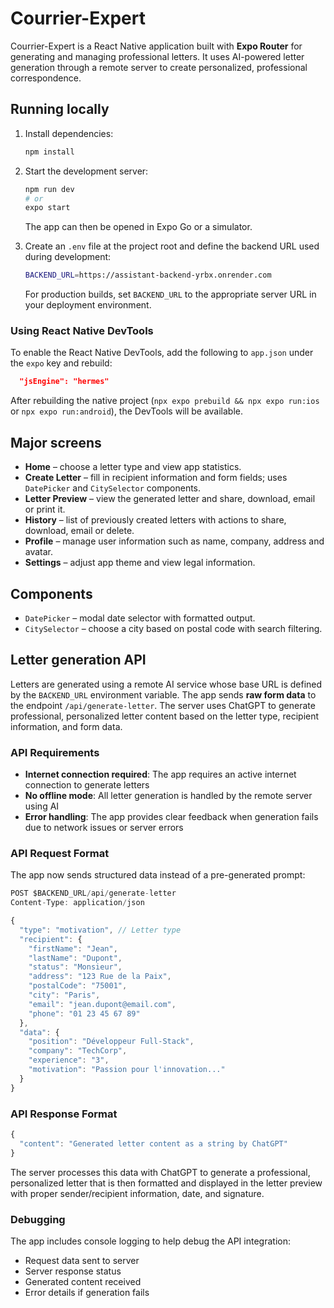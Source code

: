 # Courrier-Expert

Courrier-Expert is a React Native application built with **Expo Router** for generating and managing professional letters. It uses AI-powered letter generation through a remote server to create personalized, professional correspondence.

## Running locally

1. Install dependencies:

   ```bash
   npm install
   ```

2. Start the development server:

   ```bash
   npm run dev
   # or
   expo start
   ```

   The app can then be opened in Expo Go or a simulator.

3. Create an `.env` file at the project root and define the backend URL used during development:

   ```bash
   BACKEND_URL=https://assistant-backend-yrbx.onrender.com
   ```

   For production builds, set `BACKEND_URL` to the appropriate server URL in your deployment environment.

### Using React Native DevTools

To enable the React Native DevTools, add the following to `app.json` under the `expo` key and rebuild:

```json
  "jsEngine": "hermes"
```

After rebuilding the native project (`npx expo prebuild && npx expo run:ios` or `npx expo run:android`), the DevTools will be available.

## Major screens

* **Home** – choose a letter type and view app statistics.
* **Create Letter** – fill in recipient information and form fields; uses `DatePicker` and `CitySelector` components.
* **Letter Preview** – view the generated letter and share, download, email or print it.
* **History** – list of previously created letters with actions to share, download, email or delete.
* **Profile** – manage user information such as name, company, address and avatar.
* **Settings** – adjust app theme and view legal information.

## Components

* `DatePicker` – modal date selector with formatted output.
* `CitySelector` – choose a city based on postal code with search filtering.

## Letter generation API

Letters are generated using a remote AI service whose base URL is defined by the `BACKEND_URL` environment variable. The app sends **raw form data** to the endpoint `/api/generate-letter`. The server uses ChatGPT to generate professional, personalized letter content based on the letter type, recipient information, and form data.

### API Requirements

- **Internet connection required**: The app requires an active internet connection to generate letters
- **No offline mode**: All letter generation is handled by the remote server using AI
- **Error handling**: The app provides clear feedback when generation fails due to network issues or server errors

### API Request Format

The app now sends structured data instead of a pre-generated prompt:

```typescript
POST $BACKEND_URL/api/generate-letter
Content-Type: application/json

{
  "type": "motivation", // Letter type
  "recipient": {
    "firstName": "Jean",
    "lastName": "Dupont",
    "status": "Monsieur",
    "address": "123 Rue de la Paix",
    "postalCode": "75001",
    "city": "Paris",
    "email": "jean.dupont@email.com",
    "phone": "01 23 45 67 89"
  },
  "data": {
    "position": "Développeur Full-Stack",
    "company": "TechCorp",
    "experience": "3",
    "motivation": "Passion pour l'innovation..."
  }
}
```

### API Response Format

```typescript
{
  "content": "Generated letter content as a string by ChatGPT"
}
```

The server processes this data with ChatGPT to generate a professional, personalized letter that is then formatted and displayed in the letter preview with proper sender/recipient information, date, and signature.

### Debugging

The app includes console logging to help debug the API integration:
- Request data sent to server
- Server response status
- Generated content received
- Error details if generation fails
